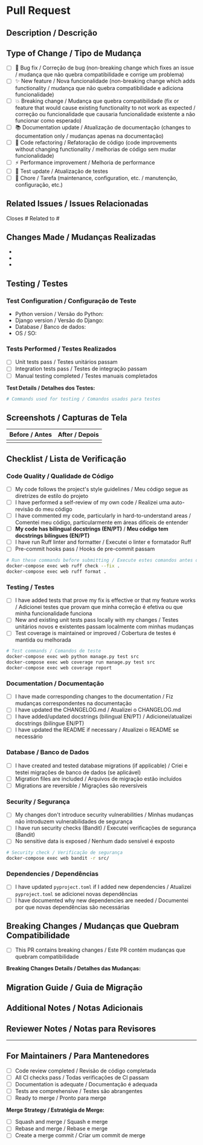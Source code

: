 # Pull Request

## Description / Descrição

<!-- Provide a brief description of the changes in this PR -->
<!-- Forneça uma breve descrição das mudanças neste PR -->

## Type of Change / Tipo de Mudança

<!-- Mark the relevant option with an "x" -->
<!-- Marque a opção relevante com um "x" -->

- [ ] 🐛 Bug fix / Correção de bug (non-breaking change which fixes an issue /
      mudança que não quebra compatibilidade e corrige um problema)
- [ ] ✨ New feature / Nova funcionalidade (non-breaking change which adds
      functionality / mudança que não quebra compatibilidade e adiciona
      funcionalidade)
- [ ] 💥 Breaking change / Mudança que quebra compatibilidade (fix or feature
      that would cause existing functionality to not work as expected / correção
      ou funcionalidade que causaria funcionalidade existente a não funcionar
      como esperado)
- [ ] 📚 Documentation update / Atualização de documentação (changes to
      documentation only / mudanças apenas na documentação)
- [ ] 🎨 Code refactoring / Refatoração de código (code improvements without
      changing functionality / melhorias de código sem mudar funcionalidade)
- [ ] ⚡ Performance improvement / Melhoria de performance
- [ ] 🧪 Test update / Atualização de testes
- [ ] 🔧 Chore / Tarefa (maintenance, configuration, etc. / manutenção,
      configuração, etc.)

## Related Issues / Issues Relacionadas

<!-- Link to related issues -->
<!-- Link para issues relacionadas -->

Closes # Related to #

## Changes Made / Mudanças Realizadas

<!-- List the main changes made in this PR -->
<!-- Liste as principais mudanças feitas neste PR -->

-
-
-

## Testing / Testes

<!-- Describe the tests you ran to verify your changes -->
<!-- Descreva os testes que você executou para verificar suas mudanças -->

### Test Configuration / Configuração de Teste

- Python version / Versão do Python:
- Django version / Versão do Django:
- Database / Banco de dados:
- OS / SO:

### Tests Performed / Testes Realizados

- [ ] Unit tests pass / Testes unitários passam
- [ ] Integration tests pass / Testes de integração passam
- [ ] Manual testing completed / Testes manuais completados

**Test Details / Detalhes dos Testes:**

<!-- Describe how you tested your changes -->
<!-- Descreva como você testou suas mudanças -->

```bash
# Commands used for testing / Comandos usados para testes

```

## Screenshots / Capturas de Tela

<!-- If applicable, add screenshots to demonstrate the changes -->
<!-- Se aplicável, adicione screenshots para demonstrar as mudanças -->

| Before / Antes | After / Depois |
| -------------- | -------------- |
|                |                |

## Checklist / Lista de Verificação

<!-- Mark completed items with an "x" -->
<!-- Marque itens completados com um "x" -->

### Code Quality / Qualidade de Código

- [ ] My code follows the project's style guidelines / Meu código segue as
      diretrizes de estilo do projeto
- [ ] I have performed a self-review of my own code / Realizei uma auto-revisão
      do meu código
- [ ] I have commented my code, particularly in hard-to-understand areas /
      Comentei meu código, particularmente em áreas difíceis de entender
- [ ] **My code has bilingual docstrings (EN/PT)** / **Meu código tem docstrings
      bilíngues (EN/PT)**
- [ ] I have run Ruff linter and formatter / Executei o linter e formatador Ruff
- [ ] Pre-commit hooks pass / Hooks de pre-commit passam

```bash
# Run these commands before submitting / Execute estes comandos antes de submeter
docker-compose exec web ruff check --fix .
docker-compose exec web ruff format .
```

### Testing / Testes

- [ ] I have added tests that prove my fix is effective or that my feature works
      / Adicionei testes que provam que minha correção é efetiva ou que minha
      funcionalidade funciona
- [ ] New and existing unit tests pass locally with my changes / Testes
      unitários novos e existentes passam localmente com minhas mudanças
- [ ] Test coverage is maintained or improved / Cobertura de testes é mantida ou
      melhorada

```bash
# Test commands / Comandos de teste
docker-compose exec web python manage.py test src
docker-compose exec web coverage run manage.py test src
docker-compose exec web coverage report
```

### Documentation / Documentação

- [ ] I have made corresponding changes to the documentation / Fiz mudanças
      correspondentes na documentação
- [ ] I have updated the CHANGELOG.md / Atualizei o CHANGELOG.md
- [ ] I have added/updated docstrings (bilingual EN/PT) / Adicionei/atualizei
      docstrings (bilíngue EN/PT)
- [ ] I have updated the README if necessary / Atualizei o README se necessário

### Database / Banco de Dados

- [ ] I have created and tested database migrations (if applicable) / Criei e
      testei migrações de banco de dados (se aplicável)
- [ ] Migration files are included / Arquivos de migração estão incluídos
- [ ] Migrations are reversible / Migrações são reversíveis

### Security / Segurança

- [ ] My changes don't introduce security vulnerabilities / Minhas mudanças não
      introduzem vulnerabilidades de segurança
- [ ] I have run security checks (Bandit) / Executei verificações de segurança
      (Bandit)
- [ ] No sensitive data is exposed / Nenhum dado sensível é exposto

```bash
# Security check / Verificação de segurança
docker-compose exec web bandit -r src/
```

### Dependencies / Dependências

- [ ] I have updated `pyproject.toml` if I added new dependencies / Atualizei
      `pyproject.toml` se adicionei novas dependências
- [ ] I have documented why new dependencies are needed / Documentei por que
      novas dependências são necessárias

## Breaking Changes / Mudanças que Quebram Compatibilidade

<!-- If this PR introduces breaking changes, describe them here -->
<!-- Se este PR introduz mudanças que quebram compatibilidade, descreva-as aqui -->

- [ ] This PR contains breaking changes / Este PR contém mudanças que quebram
      compatibilidade

**Breaking Changes Details / Detalhes das Mudanças:**

## Migration Guide / Guia de Migração

<!-- If applicable, provide a migration guide for users -->
<!-- Se aplicável, forneça um guia de migração para usuários -->

## Additional Notes / Notas Adicionais

<!-- Any additional information that reviewers should know -->
<!-- Qualquer informação adicional que revisores devem saber -->

## Reviewer Notes / Notas para Revisores

<!-- Specific areas you'd like reviewers to focus on -->
<!-- Áreas específicas que você gostaria que revisores focassem -->

---

## For Maintainers / Para Mantenedores

<!-- To be filled by maintainers -->
<!-- A ser preenchido por mantenedores -->

- [ ] Code review completed / Revisão de código completada
- [ ] All CI checks pass / Todas verificações de CI passam
- [ ] Documentation is adequate / Documentação é adequada
- [ ] Tests are comprehensive / Testes são abrangentes
- [ ] Ready to merge / Pronto para merge

**Merge Strategy / Estratégia de Merge:**

- [ ] Squash and merge / Squash e merge
- [ ] Rebase and merge / Rebase e merge
- [ ] Create a merge commit / Criar um commit de merge
